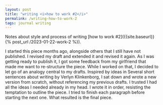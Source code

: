 ```yaml
---
layout: post
title: "writing <i>how to work #2</i>"
permalink: /writing-how-to-work-2
tags: journal writing
---
```


Notes about style and process of writing [how to work #2]({{site.baseurl}}{% post_url /2023-01-22-work-2 %}).
<!--more-->

I started this piece months ago, alongside others that I still have not published.
I revised my draft and extended it and revised it again.
As I was getting ready to publish it, I got some feedback from my girlfriend that made me want to re-structure the piece.
While I worked on that, I decided to let go of an analogy central to my drafts.
Inspired by ideas in Several short sentences about writing by Verlyn Klinkenborg, I sat down and wrote a new version from scratch, without referencing my previous drafts.
I trusted I had all the ideas I needed already in my head.
I wrote it in order, resisting the temptation to outline the piece.
I tried to finish each paragraph before starting the next one.
What resulted is the final piece.